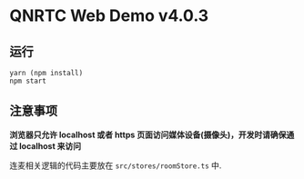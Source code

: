 # QNRTC Web Demo v4.0.3


## 运行

```
yarn (npm install)
npm start
```

## 注意事项
**浏览器只允许 localhost 或者 https 页面访问媒体设备(摄像头)，开发时请确保通过 localhost 来访问**

连麦相关逻辑的代码主要放在 `src/stores/roomStore.ts` 中.
